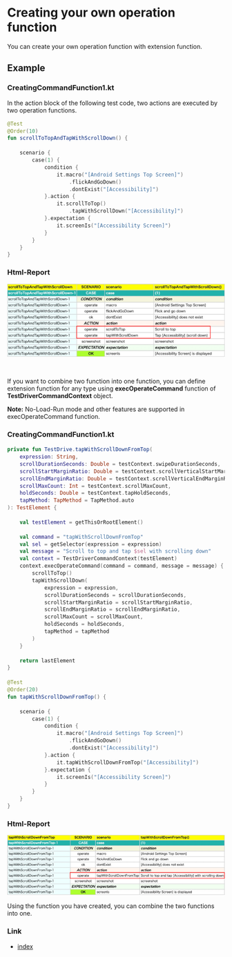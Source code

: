 # Creating your own operation function

You can create your own operation function with extension function.

## Example

### CreatingCommandFunction1.kt

In the action block of the following test code, two actions are executed by two operation functions.

```kotlin
@Test
@Order(10)
fun scrollToTopAndTapWithScrollDown() {

    scenario {
        case(1) {
            condition {
                it.macro("[Android Settings Top Screen]")
                    .flickAndGoDown()
                    .dontExist("[Accessibility]")
            }.action {
                it.scrollToTop()
                    .tapWithScrollDown("[Accessibility]")
            }.expectation {
                it.screenIs("[Accessibility Screen]")
            }
        }
    }
}
```

### Html-Report

![](_images/creating_your_own_operation_function_1.png)

<br>

If you want to combine two function into one function, you can define extension function for any type
using **execOperateCommand** function of **TestDriverCommandContext** object.

**Note:** No-Load-Run mode and other features are supported in execOperateCommand function.

### CreatingCommandFunction1.kt

```kotlin
private fun TestDrive.tapWithScrollDownFromTop(
    expression: String,
    scrollDurationSeconds: Double = testContext.swipeDurationSeconds,
    scrollStartMarginRatio: Double = testContext.scrollVerticalStartMarginRatio,
    scrollEndMarginRatio: Double = testContext.scrollVerticalEndMarginRatio,
    scrollMaxCount: Int = testContext.scrollMaxCount,
    holdSeconds: Double = testContext.tapHoldSeconds,
    tapMethod: TapMethod = TapMethod.auto
): TestElement {

    val testElement = getThisOrRootElement()

    val command = "tapWithScrollDownFromTop"
    val sel = getSelector(expression = expression)
    val message = "Scroll to top and tap $sel with scrolling down"
    val context = TestDriverCommandContext(testElement)
    context.execOperateCommand(command = command, message = message) {
        scrollToTop()
        tapWithScrollDown(
            expression = expression,
            scrollDurationSeconds = scrollDurationSeconds,
            scrollStartMarginRatio = scrollStartMarginRatio,
            scrollEndMarginRatio = scrollEndMarginRatio,
            scrollMaxCount = scrollMaxCount,
            holdSeconds = holdSeconds,
            tapMethod = tapMethod
        )
    }

    return lastElement
}

@Test
@Order(20)
fun tapWithScrollDownFromTop() {

    scenario {
        case(1) {
            condition {
                it.macro("[Android Settings Top Screen]")
                    .flickAndGoDown()
                    .dontExist("[Accessibility]")
            }.action {
                it.tapWithScrollDownFromTop("[Accessibility]")
            }.expectation {
                it.screenIs("[Accessibility Screen]")
            }
        }
    }
}
```

### Html-Report

![](_images/creating_your_own_operation_function_2.png)

Using the function you have created, you can combine the two functions into one.

### Link

- [index](../index.md)
